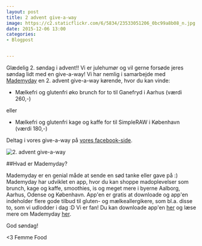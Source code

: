 ```yaml
---
layout: post
title: 2 advent give-a-way
image: https://c2.staticflickr.com/6/5834/23533051206_0bc99a8b08_n.jpg
date: 2015-12-06 13:00
categories:
- Blogpost


---
```



Glædelig 2. søndag i advent!! Vi er julehumør og vil gerne forsøde jeres søndag lidt med en give-a-way! Vi har nemlig i samarbejde med [Mademyday](https://mademyday.dk/velkommen/) en 2. advent give-a-way kørende, hvor du kan vinde:

- Mælkefri og glutenfri øko brunch for to til Ganefryd i Aarhus (værdi 260,-)

eller 

- Mælkefri og glutenfri kage og kaffe for til SimpleRAW i København (værdi 180,-)


Deltag i vores give-a-way på [vores facebook-side](https://www.facebook.com/femmefood/).


![2. advent give-a-way](https://c2.staticflickr.com/6/5834/23533051206_0bc99a8b08_z.jpg) 


##Hvad er Mademyday?

Mademyday er en genial måde at sende en sød tanke eller gave på :) Mademyday har udviklet en app, hvor du kan shoppe madoplevelser som brunch, kage og kaffe, smoothies, is og meget mere i byerne Aalborg, Aarhus, Odense og København. App'en er gratis at downloade og app'en indeholder flere gode tilbud til gluten- og mælkeallergikere, som bl.a. disse to, som vi udlodder i dag :D Vi er fan! Du kan downloade app'en [her](https://itunes.apple.com/app/apple-store/id922932571?pt=1482961&ct=femmefood&mt=8) og læse mere om Mademyday [her](https://mademyday.dk/velkommen/).


God søndag! 


<3 Femme Food
























